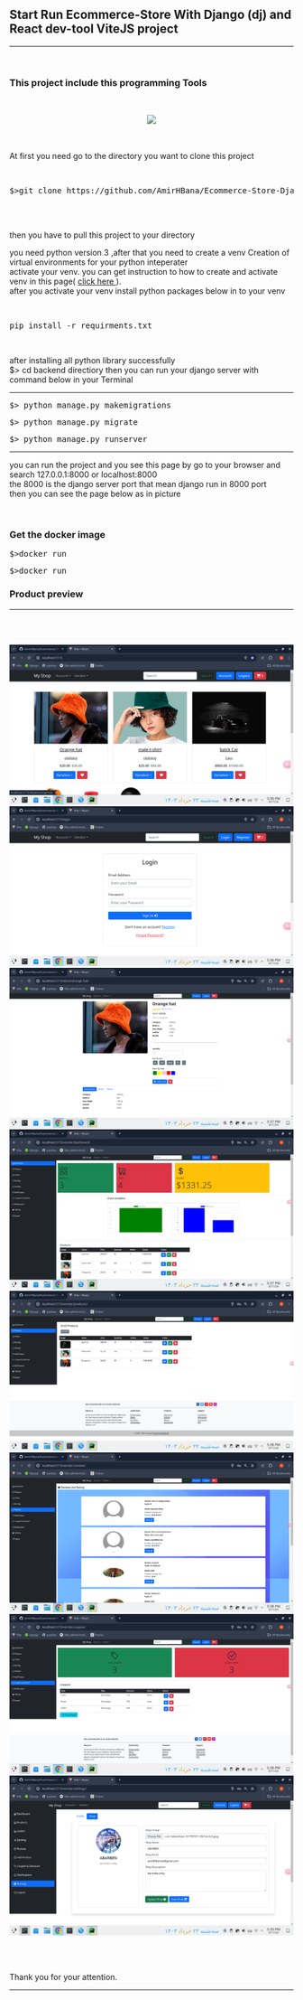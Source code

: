 <h2><strong> Start Run Ecommerce-Store With Django (dj) and React dev-tool ViteJS project </strong></h2>

<hr>
<br>

<h3> This project include this programming Tools</h3>
<br>
<p align="center">
  <a href="https://skillicons.dev">
    <img src="https://skillicons.dev/icons?i=py,vite,react,django,pycharm,postgres,sqlite,docker" />
  </a>
</p>

<br>

<p> At first you need go to the directory you want to clone this project </p>
<br>

<div class="highlight highlight-source-shell notranslate position-relative overflow-auto" dir="auto"><pre>$>git clone https://github.com/AmirHBana/Ecommerce-Store-Django-web-framework-API-with-React-Fullstack-project.git</pre></div>

<br><br>

<p> then you have to pull this project to your directory<br>
  
   you need python version 3
    ,after that you need to create a venv Creation of virtual environments for your python inteperater<br>
  activate your venv. you can get instruction to how to create and activate venv in this page( <a href="https://docs.python.org/3/library/venv.html"> click here </a> ).<br>
  after you activate your venv install python packages below in to your venv
</p>

<br>

<div class="highlight highlight-source-shell notranslate position-relative overflow-auto" dir="auto"><pre>pip install -r requirments.txt </pre></div>




<br>

<p> after installing all python library successfully <br>
    $> cd backend directiory then
    you can run your django server with command below in your Terminal
</p>


<hr>

<div class="highlight highlight-source-shell notranslate position-relative overflow-auto" dir="auto"><pre>$> python manage.py makemigrations</pre></div>

<div class="highlight highlight-source-shell notranslate position-relative overflow-auto" dir="auto"><pre>$> python manage.py migrate</pre></div>

<div class="highlight highlight-source-shell notranslate position-relative overflow-auto" dir="auto"><pre>$> python manage.py runserver</pre></div>

<hr>

<p> you can run the project and you see this page by go to your browser and search 127.0.0.1:8000 or localhost:8000 <br>
    the 8000 is the django server port that mean django run in 8000 port<br>
      then you can see the page below as in picture
</p>

<br>

<h3 color:"yellow";>Get the docker image</h3>
<div class="highlight highlight-source-shell notranslate position-relative overflow-auto" dir="auto"><pre>$>docker run </pre></div>
<div class="highlight highlight-source-shell notranslate position-relative overflow-auto" dir="auto"><pre>$>docker run </pre></div>

<h3>Product preview </h3>
<hr>

<br><br>

<img src="https://github.com/AmirHBana/Ecommerce-Store-Django-web-framework-API-with-React-Fullstack-project/blob/main/Product_Preview/p1.png" alt="awd_main project" style="max-width: 100%; max-height: 70%;">

<br>

<img src="https://github.com/AmirHBana/Ecommerce-Store-Django-web-framework-API-with-React-Fullstack-project/blob/main/Product_Preview/p2.png" alt="awd_main project" style="max-width: 100%; max-height: 70%;">

<br>

<img src="https://github.com/AmirHBana/Ecommerce-Store-Django-web-framework-API-with-React-Fullstack-project/blob/main/Product_Preview/p3.png" alt="awd_main project" style="max-width: 100%; max-height: 70%;">

<br>

<img src="https://github.com/AmirHBana/Ecommerce-Store-Django-web-framework-API-with-React-Fullstack-project/blob/main/Product_Preview/p4.png" alt="awd_main project" style="max-width: 100%; max-height: 70%;">

<br>

<img src="https://github.com/AmirHBana/Ecommerce-Store-Django-web-framework-API-with-React-Fullstack-project/blob/main/Product_Preview/p5.png" alt="awd_main project" style="max-width: 100%; max-height: 70%;">

<br>

<img src="https://github.com/AmirHBana/Ecommerce-Store-Django-web-framework-API-with-React-Fullstack-project/blob/main/Product_Preview/p6.png" alt="awd_main project" style="max-width: 100%; max-height: 70%;">

<br>

<img src="https://github.com/AmirHBana/Ecommerce-Store-Django-web-framework-API-with-React-Fullstack-project/blob/main/Product_Preview/p7.png" alt="awd_main project" style="max-width: 100%; max-height: 70%;">

<br>

<img src="https://github.com/AmirHBana/Ecommerce-Store-Django-web-framework-API-with-React-Fullstack-project/blob/main/Product_Preview/p8.png" alt="awd_main project" style="max-width: 100%; max-height: 70%;">

<br><br>



<p> 
    Thank you for your attention.
</p>

<hr>


